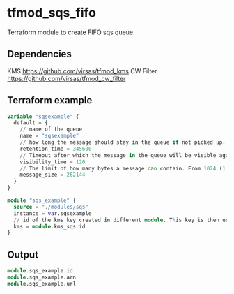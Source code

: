 # tfmod_sqs_fifo

Terraform module to create FIFO sqs queue.

## Dependencies

KMS <https://github.com/virsas/tfmod_kms>
CW Filter <https://github.com/virsas/tfmod_cw_filter>

## Terraform example

``` terraform
variable "sqsexample" {
  default = {
    // name of the queue
    name = "sqsexample"
    // how long the message should stay in the queue if not picked up. 60 (1 minute) to 1209600 (14 days).
    retention_time = 345600
    // Timeout after which the message in the queue will be visible again if accessed. 0 to 43200 (12 hours).
    visibility_time = 120
    // The limit of how many bytes a message can contain. From 1024 (1 KiB) to 262144 (256 KiB).
    message_size = 262144
  } 
}

module "sqs_example" {
  source = "./modules/sqs"
  instance = var.sqsexample
  // id of the kms key created in different module. This key is then used to encrypt the messages.
  kms = module.kms_sqs.id
}
```

## Output

``` terraform
module.sqs_example.id
module.sqs_example.arn
module.sqs_example.url
```
